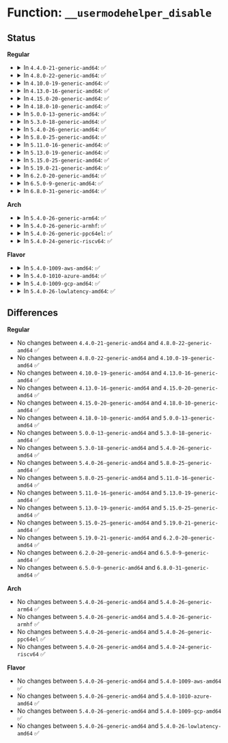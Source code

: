 # Function: <code>__usermodehelper_disable</code>

## Status
<b>Regular</b>
<ul>
<li>
<details>
<summary>In <code>4.4.0-21-generic-amd64</code>: ✅</summary>

```c
int __usermodehelper_disable(enum umh_disable_depth depth)
```

```json
{
  "name": "__usermodehelper_disable",
  "collision_type": "Unique Global",
  "inline_type": "No",
  "funcs": [
    {
      "addr": 18446744071579462704,
      "name": "__usermodehelper_disable",
      "external": true,
      "loc": "kernel/kmod.c:457",
      "file": "kernel/kmod.c",
      "inline": "seen, unknown",
      "caller_inline": [],
      "caller_func": [
        "kernel/reboot.c:kernel_restart_prepare",
        "kernel/reboot.c:kernel_halt",
        "kernel/reboot.c:kernel_power_off",
        "kernel/power/process.c:freeze_processes"
      ]
    }
  ],
  "symbols": [
    {
      "addr": 18446744071579462704,
      "name": "__usermodehelper_disable",
      "section": ".text",
      "bind": "STB_GLOBAL",
      "size": 300
    }
  ]
}
```
</details>
</li>
<li>
<details>
<summary>In <code>4.8.0-22-generic-amd64</code>: ✅</summary>

```c
int __usermodehelper_disable(enum umh_disable_depth depth)
```

```json
{
  "name": "__usermodehelper_disable",
  "collision_type": "Unique Global",
  "inline_type": "No",
  "funcs": [
    {
      "addr": 18446744071579475952,
      "name": "__usermodehelper_disable",
      "external": true,
      "loc": "kernel/kmod.c:457",
      "file": "kernel/kmod.c",
      "inline": "seen, unknown",
      "caller_inline": [],
      "caller_func": [
        "kernel/reboot.c:kernel_power_off",
        "kernel/reboot.c:kernel_halt",
        "kernel/reboot.c:kernel_restart_prepare",
        "kernel/power/process.c:freeze_processes"
      ]
    }
  ],
  "symbols": [
    {
      "addr": 18446744071579475952,
      "name": "__usermodehelper_disable",
      "section": ".text",
      "bind": "STB_GLOBAL",
      "size": 307
    }
  ]
}
```
</details>
</li>
<li>
<details>
<summary>In <code>4.10.0-19-generic-amd64</code>: ✅</summary>

```c
int __usermodehelper_disable(enum umh_disable_depth depth)
```

```json
{
  "name": "__usermodehelper_disable",
  "collision_type": "Unique Global",
  "inline_type": "No",
  "funcs": [
    {
      "addr": 18446744071579496352,
      "name": "__usermodehelper_disable",
      "external": true,
      "loc": "kernel/kmod.c:457",
      "file": "kernel/kmod.c",
      "inline": "seen, unknown",
      "caller_inline": [],
      "caller_func": [
        "kernel/reboot.c:kernel_power_off",
        "kernel/reboot.c:kernel_halt",
        "kernel/reboot.c:kernel_restart_prepare",
        "kernel/power/process.c:freeze_processes"
      ]
    }
  ],
  "symbols": [
    {
      "addr": 18446744071579496352,
      "name": "__usermodehelper_disable",
      "section": ".text",
      "bind": "STB_GLOBAL",
      "size": 303
    }
  ]
}
```
</details>
</li>
<li>
<details>
<summary>In <code>4.13.0-16-generic-amd64</code>: ✅</summary>

```c
int __usermodehelper_disable(enum umh_disable_depth depth)
```

```json
{
  "name": "__usermodehelper_disable",
  "collision_type": "Unique Global",
  "inline_type": "No",
  "funcs": [
    {
      "addr": 18446744071579486128,
      "name": "__usermodehelper_disable",
      "external": true,
      "loc": "kernel/kmod.c:474",
      "file": "kernel/kmod.c",
      "inline": "seen, unknown",
      "caller_inline": [],
      "caller_func": [
        "kernel/reboot.c:kernel_power_off",
        "kernel/reboot.c:kernel_halt",
        "kernel/reboot.c:kernel_restart_prepare",
        "kernel/power/process.c:freeze_processes"
      ]
    }
  ],
  "symbols": [
    {
      "addr": 18446744071579486128,
      "name": "__usermodehelper_disable",
      "section": ".text",
      "bind": "STB_GLOBAL",
      "size": 310
    }
  ]
}
```
</details>
</li>
<li>
<details>
<summary>In <code>4.15.0-20-generic-amd64</code>: ✅</summary>

```c
int __usermodehelper_disable(enum umh_disable_depth depth)
```

```json
{
  "name": "__usermodehelper_disable",
  "collision_type": "Unique Global",
  "inline_type": "No",
  "funcs": [
    {
      "addr": 18446744071579512896,
      "name": "__usermodehelper_disable",
      "external": true,
      "loc": "kernel/umh.c:305",
      "file": "kernel/umh.c",
      "inline": "seen, unknown",
      "caller_inline": [],
      "caller_func": [
        "kernel/reboot.c:kernel_power_off",
        "kernel/reboot.c:kernel_halt",
        "kernel/reboot.c:kernel_restart_prepare",
        "kernel/power/process.c:freeze_processes"
      ]
    }
  ],
  "symbols": [
    {
      "addr": 18446744071579512896,
      "name": "__usermodehelper_disable",
      "section": ".text",
      "bind": "STB_GLOBAL",
      "size": 310
    }
  ]
}
```
</details>
</li>
<li>
<details>
<summary>In <code>4.18.0-10-generic-amd64</code>: ✅</summary>

```c
int __usermodehelper_disable(enum umh_disable_depth depth)
```

```json
{
  "name": "__usermodehelper_disable",
  "collision_type": "Unique Global",
  "inline_type": "No",
  "funcs": [
    {
      "addr": 18446744071579539920,
      "name": "__usermodehelper_disable",
      "external": true,
      "loc": "kernel/umh.c:312",
      "file": "kernel/umh.c",
      "inline": "seen, unknown",
      "caller_inline": [],
      "caller_func": [
        "kernel/reboot.c:kernel_power_off",
        "kernel/reboot.c:kernel_halt",
        "kernel/reboot.c:kernel_restart_prepare",
        "kernel/power/process.c:freeze_processes"
      ]
    }
  ],
  "symbols": [
    {
      "addr": 18446744071579539920,
      "name": "__usermodehelper_disable",
      "section": ".text",
      "bind": "STB_GLOBAL",
      "size": 310
    }
  ]
}
```
</details>
</li>
<li>
<details>
<summary>In <code>5.0.0-13-generic-amd64</code>: ✅</summary>

```c
int __usermodehelper_disable(enum umh_disable_depth depth)
```

```json
{
  "name": "__usermodehelper_disable",
  "collision_type": "Unique Global",
  "inline_type": "No",
  "funcs": [
    {
      "addr": 18446744071579576592,
      "name": "__usermodehelper_disable",
      "external": true,
      "loc": "kernel/umh.c:316",
      "file": "kernel/umh.c",
      "inline": "seen, unknown",
      "caller_inline": [],
      "caller_func": [
        "kernel/reboot.c:kernel_power_off",
        "kernel/reboot.c:kernel_halt",
        "kernel/reboot.c:kernel_restart_prepare",
        "kernel/power/process.c:freeze_processes"
      ]
    }
  ],
  "symbols": [
    {
      "addr": 18446744071579576592,
      "name": "__usermodehelper_disable",
      "section": ".text",
      "bind": "STB_GLOBAL",
      "size": 310
    }
  ]
}
```
</details>
</li>
<li>
<details>
<summary>In <code>5.3.0-18-generic-amd64</code>: ✅</summary>

```c
int __usermodehelper_disable(enum umh_disable_depth depth)
```

```json
{
  "name": "__usermodehelper_disable",
  "collision_type": "Unique Global",
  "inline_type": "No",
  "funcs": [
    {
      "addr": 18446744071579600032,
      "name": "__usermodehelper_disable",
      "external": true,
      "loc": "kernel/umh.c:317",
      "file": "kernel/umh.c",
      "inline": "seen, unknown",
      "caller_inline": [],
      "caller_func": [
        "kernel/reboot.c:kernel_power_off",
        "kernel/reboot.c:kernel_halt",
        "kernel/reboot.c:kernel_restart_prepare",
        "kernel/power/process.c:freeze_processes"
      ]
    }
  ],
  "symbols": [
    {
      "addr": 18446744071579600032,
      "name": "__usermodehelper_disable",
      "section": ".text",
      "bind": "STB_GLOBAL",
      "size": 308
    }
  ]
}
```
</details>
</li>
<li>
<details>
<summary>In <code>5.4.0-26-generic-amd64</code>: ✅</summary>

```c
int __usermodehelper_disable(enum umh_disable_depth depth)
```

```json
{
  "name": "__usermodehelper_disable",
  "collision_type": "Unique Global",
  "inline_type": "No",
  "funcs": [
    {
      "addr": 18446744071579625888,
      "name": "__usermodehelper_disable",
      "external": true,
      "loc": "kernel/umh.c:317",
      "file": "kernel/umh.c",
      "inline": "seen, unknown",
      "caller_inline": [],
      "caller_func": [
        "kernel/reboot.c:kernel_power_off",
        "kernel/reboot.c:kernel_halt",
        "kernel/reboot.c:kernel_restart_prepare",
        "kernel/power/process.c:freeze_processes"
      ]
    }
  ],
  "symbols": [
    {
      "addr": 18446744071579625888,
      "name": "__usermodehelper_disable",
      "section": ".text",
      "bind": "STB_GLOBAL",
      "size": 308
    }
  ]
}
```
</details>
</li>
<li>
<details>
<summary>In <code>5.8.0-25-generic-amd64</code>: ✅</summary>

```c
int __usermodehelper_disable(enum umh_disable_depth depth)
```

```json
{
  "name": "__usermodehelper_disable",
  "collision_type": "Unique Global",
  "inline_type": "No",
  "funcs": [
    {
      "addr": 18446744071579655168,
      "name": "__usermodehelper_disable",
      "external": true,
      "loc": "kernel/umh.c:317",
      "file": "kernel/umh.c",
      "inline": "seen, unknown",
      "caller_inline": [],
      "caller_func": [
        "kernel/reboot.c:deferred_cad",
        "kernel/reboot.c:__do_sys_reboot",
        "kernel/reboot.c:kernel_power_off",
        "kernel/reboot.c:kernel_halt",
        "kernel/power/process.c:freeze_processes"
      ]
    }
  ],
  "symbols": [
    {
      "addr": 18446744071579655168,
      "name": "__usermodehelper_disable",
      "section": ".text",
      "bind": "STB_GLOBAL",
      "size": 357
    }
  ]
}
```
</details>
</li>
<li>
<details>
<summary>In <code>5.11.0-16-generic-amd64</code>: ✅</summary>

```c
int __usermodehelper_disable(enum umh_disable_depth depth)
```

```json
{
  "name": "__usermodehelper_disable",
  "collision_type": "Unique Global",
  "inline_type": "No",
  "funcs": [
    {
      "addr": 18446744071579635328,
      "name": "__usermodehelper_disable",
      "external": true,
      "loc": "kernel/umh.c:294",
      "file": "kernel/umh.c",
      "inline": "seen, unknown",
      "caller_inline": [],
      "caller_func": [
        "kernel/reboot.c:deferred_cad",
        "kernel/reboot.c:__do_sys_reboot",
        "kernel/reboot.c:kernel_power_off",
        "kernel/reboot.c:kernel_halt",
        "kernel/power/process.c:freeze_processes"
      ]
    }
  ],
  "symbols": [
    {
      "addr": 18446744071579635328,
      "name": "__usermodehelper_disable",
      "section": ".text",
      "bind": "STB_GLOBAL",
      "size": 357
    }
  ]
}
```
</details>
</li>
<li>
<details>
<summary>In <code>5.13.0-19-generic-amd64</code>: ✅</summary>

```c
int __usermodehelper_disable(enum umh_disable_depth depth)
```

```json
{
  "name": "__usermodehelper_disable",
  "collision_type": "Unique Global",
  "inline_type": "No",
  "funcs": [
    {
      "addr": 18446744071579641984,
      "name": "__usermodehelper_disable",
      "external": true,
      "loc": "kernel/umh.c:296",
      "file": "kernel/umh.c",
      "inline": "seen, unknown",
      "caller_inline": [],
      "caller_func": [
        "kernel/reboot.c:deferred_cad",
        "kernel/reboot.c:__do_sys_reboot",
        "kernel/reboot.c:kernel_power_off",
        "kernel/reboot.c:kernel_halt",
        "kernel/power/process.c:freeze_processes"
      ]
    }
  ],
  "symbols": [
    {
      "addr": 18446744071579641984,
      "name": "__usermodehelper_disable",
      "section": ".text",
      "bind": "STB_GLOBAL",
      "size": 357
    }
  ]
}
```
</details>
</li>
<li>
<details>
<summary>In <code>5.15.0-25-generic-amd64</code>: ✅</summary>

```c
int __usermodehelper_disable(enum umh_disable_depth depth)
```

```json
{
  "name": "__usermodehelper_disable",
  "collision_type": "Unique Global",
  "inline_type": "No",
  "funcs": [
    {
      "addr": 18446744071579718592,
      "name": "__usermodehelper_disable",
      "external": true,
      "loc": "kernel/umh.c:296",
      "file": "kernel/umh.c",
      "inline": "seen, unknown",
      "caller_inline": [],
      "caller_func": [
        "kernel/reboot.c:deferred_cad",
        "kernel/reboot.c:__do_sys_reboot",
        "kernel/reboot.c:kernel_power_off",
        "kernel/reboot.c:kernel_halt",
        "kernel/power/process.c:freeze_processes"
      ]
    }
  ],
  "symbols": [
    {
      "addr": 18446744071579718592,
      "name": "__usermodehelper_disable",
      "section": ".text",
      "bind": "STB_GLOBAL",
      "size": 357
    }
  ]
}
```
</details>
</li>
<li>
<details>
<summary>In <code>5.19.0-21-generic-amd64</code>: ✅</summary>

```c
int __usermodehelper_disable(enum umh_disable_depth depth)
```

```json
{
  "name": "__usermodehelper_disable",
  "collision_type": "Unique Global",
  "inline_type": "No",
  "funcs": [
    {
      "addr": 18446744071579820576,
      "name": "__usermodehelper_disable",
      "external": true,
      "loc": "kernel/umh.c:296",
      "file": "kernel/umh.c",
      "inline": "seen, unknown",
      "caller_inline": [],
      "caller_func": [
        "kernel/reboot.c:deferred_cad",
        "kernel/reboot.c:__do_sys_reboot",
        "kernel/reboot.c:kernel_power_off",
        "kernel/reboot.c:kernel_halt",
        "kernel/power/process.c:freeze_processes"
      ]
    }
  ],
  "symbols": [
    {
      "addr": 18446744071579820576,
      "name": "__usermodehelper_disable",
      "section": ".text",
      "bind": "STB_GLOBAL",
      "size": 366
    }
  ]
}
```
</details>
</li>
<li>
<details>
<summary>In <code>6.2.0-20-generic-amd64</code>: ✅</summary>

```c
int __usermodehelper_disable(enum umh_disable_depth depth)
```

```json
{
  "name": "__usermodehelper_disable",
  "collision_type": "Unique Global",
  "inline_type": "No",
  "funcs": [
    {
      "addr": 18446744071579957040,
      "name": "__usermodehelper_disable",
      "external": true,
      "loc": "kernel/umh.c:297",
      "file": "kernel/umh.c",
      "inline": "seen, unknown",
      "caller_inline": [],
      "caller_func": [
        "kernel/reboot.c:kernel_power_off",
        "kernel/reboot.c:kernel_halt",
        "kernel/reboot.c:kernel_restart",
        "kernel/power/process.c:freeze_processes"
      ]
    }
  ],
  "symbols": [
    {
      "addr": 18446744071579957040,
      "name": "__usermodehelper_disable",
      "section": ".text",
      "bind": "STB_GLOBAL",
      "size": 366
    }
  ]
}
```
</details>
</li>
<li>
<details>
<summary>In <code>6.5.0-9-generic-amd64</code>: ✅</summary>

```c
int __usermodehelper_disable(enum umh_disable_depth depth)
```

```json
{
  "name": "__usermodehelper_disable",
  "collision_type": "Unique Global",
  "inline_type": "No",
  "funcs": [
    {
      "addr": 18446744071580007376,
      "name": "__usermodehelper_disable",
      "external": true,
      "loc": "kernel/umh.c:294",
      "file": "kernel/umh.c",
      "inline": "seen, unknown",
      "caller_inline": [],
      "caller_func": [
        "kernel/reboot.c:kernel_power_off",
        "kernel/reboot.c:kernel_halt",
        "kernel/reboot.c:kernel_restart",
        "kernel/power/process.c:freeze_processes"
      ]
    }
  ],
  "symbols": [
    {
      "addr": 18446744071580007376,
      "name": "__usermodehelper_disable",
      "section": ".text",
      "bind": "STB_GLOBAL",
      "size": 366
    }
  ]
}
```
</details>
</li>
<li>
<details>
<summary>In <code>6.8.0-31-generic-amd64</code>: ✅</summary>

```c
int __usermodehelper_disable(enum umh_disable_depth depth)
```

```json
{
  "name": "__usermodehelper_disable",
  "collision_type": "Unique Global",
  "inline_type": "No",
  "funcs": [
    {
      "addr": 18446744071580047088,
      "name": "__usermodehelper_disable",
      "external": true,
      "loc": "kernel/umh.c:294",
      "file": "kernel/umh.c",
      "inline": "seen, unknown",
      "caller_inline": [],
      "caller_func": [
        "kernel/reboot.c:kernel_power_off",
        "kernel/reboot.c:kernel_halt",
        "kernel/reboot.c:kernel_restart",
        "kernel/power/process.c:freeze_processes"
      ]
    }
  ],
  "symbols": [
    {
      "addr": 18446744071580047088,
      "name": "__usermodehelper_disable",
      "section": ".text",
      "bind": "STB_GLOBAL",
      "size": 366
    }
  ]
}
```
</details>
</li>
</ul>
<b>Arch</b>
<ul>
<li>
<details>
<summary>In <code>5.4.0-26-generic-arm64</code>: ✅</summary>

```c
int __usermodehelper_disable(enum umh_disable_depth depth)
```

```json
{
  "name": "__usermodehelper_disable",
  "collision_type": "Unique Global",
  "inline_type": "No",
  "funcs": [
    {
      "addr": 18446603336490791832,
      "name": "__usermodehelper_disable",
      "external": true,
      "loc": "kernel/umh.c:317",
      "file": "kernel/umh.c",
      "inline": "seen, unknown",
      "caller_inline": [],
      "caller_func": [
        "kernel/reboot.c:kernel_power_off",
        "kernel/reboot.c:kernel_halt",
        "kernel/reboot.c:kernel_restart_prepare",
        "kernel/power/process.c:freeze_processes"
      ]
    }
  ],
  "symbols": [
    {
      "addr": 18446603336490791832,
      "name": "__usermodehelper_disable",
      "section": ".text",
      "bind": "STB_GLOBAL",
      "size": 348
    }
  ]
}
```
</details>
</li>
<li>
<details>
<summary>In <code>5.4.0-26-generic-armhf</code>: ✅</summary>

```c
int __usermodehelper_disable(enum umh_disable_depth depth)
```

```json
{
  "name": "__usermodehelper_disable",
  "collision_type": "Unique Global",
  "inline_type": "No",
  "funcs": [
    {
      "addr": 3224828088,
      "name": "__usermodehelper_disable",
      "external": true,
      "loc": "kernel/umh.c:317",
      "file": "kernel/umh.c",
      "inline": "seen, unknown",
      "caller_inline": [],
      "caller_func": [
        "kernel/reboot.c:kernel_power_off",
        "kernel/reboot.c:kernel_halt",
        "kernel/reboot.c:kernel_restart_prepare",
        "kernel/power/process.c:freeze_processes"
      ]
    }
  ],
  "symbols": [
    {
      "addr": 3224828088,
      "name": "__usermodehelper_disable",
      "section": ".text",
      "bind": "STB_GLOBAL",
      "size": 320
    }
  ]
}
```
</details>
</li>
<li>
<details>
<summary>In <code>5.4.0-26-generic-ppc64el</code>: ✅</summary>

```c
int __usermodehelper_disable(enum umh_disable_depth depth)
```

```json
{
  "name": "__usermodehelper_disable",
  "collision_type": "Unique Global",
  "inline_type": "No",
  "funcs": [
    {
      "addr": 13835058055283618080,
      "name": "__usermodehelper_disable",
      "external": true,
      "loc": "kernel/umh.c:317",
      "file": "kernel/umh.c",
      "inline": "seen, unknown",
      "caller_inline": [],
      "caller_func": [
        "kernel/reboot.c:kernel_power_off",
        "kernel/reboot.c:kernel_halt",
        "kernel/reboot.c:kernel_restart_prepare",
        "kernel/power/process.c:freeze_processes"
      ]
    }
  ],
  "symbols": [
    {
      "addr": 13835058055283618080,
      "name": "__usermodehelper_disable",
      "section": ".text",
      "bind": "STB_GLOBAL",
      "size": 404
    }
  ]
}
```
</details>
</li>
<li>
<details>
<summary>In <code>5.4.0-24-generic-riscv64</code>: ✅</summary>

```c
int __usermodehelper_disable(enum umh_disable_depth depth)
```

```json
{
  "name": "__usermodehelper_disable",
  "collision_type": "Unique Global",
  "inline_type": "No",
  "funcs": [
    {
      "addr": 18446743936271473064,
      "name": "__usermodehelper_disable",
      "external": true,
      "loc": "kernel/umh.c:317",
      "file": "kernel/umh.c",
      "inline": "seen, unknown",
      "caller_inline": [],
      "caller_func": [
        "kernel/reboot.c:kernel_power_off",
        "kernel/reboot.c:kernel_halt",
        "kernel/reboot.c:kernel_restart_prepare",
        "kernel/power/process.c:freeze_processes"
      ]
    }
  ],
  "symbols": [
    {
      "addr": 18446743936271473064,
      "name": "__usermodehelper_disable",
      "section": ".text",
      "bind": "STB_GLOBAL",
      "size": 250
    }
  ]
}
```
</details>
</li>
</ul>
<b>Flavor</b>
<ul>
<li>
<details>
<summary>In <code>5.4.0-1009-aws-amd64</code>: ✅</summary>

```c
int __usermodehelper_disable(enum umh_disable_depth depth)
```

```json
{
  "name": "__usermodehelper_disable",
  "collision_type": "Unique Global",
  "inline_type": "No",
  "funcs": [
    {
      "addr": 18446744071579602192,
      "name": "__usermodehelper_disable",
      "external": true,
      "loc": "kernel/umh.c:317",
      "file": "kernel/umh.c",
      "inline": "seen, unknown",
      "caller_inline": [],
      "caller_func": [
        "kernel/reboot.c:kernel_power_off",
        "kernel/reboot.c:kernel_halt",
        "kernel/reboot.c:kernel_restart_prepare",
        "kernel/power/process.c:freeze_processes"
      ]
    }
  ],
  "symbols": [
    {
      "addr": 18446744071579602192,
      "name": "__usermodehelper_disable",
      "section": ".text",
      "bind": "STB_GLOBAL",
      "size": 308
    }
  ]
}
```
</details>
</li>
<li>
<details>
<summary>In <code>5.4.0-1010-azure-amd64</code>: ✅</summary>

```c
int __usermodehelper_disable(enum umh_disable_depth depth)
```

```json
{
  "name": "__usermodehelper_disable",
  "collision_type": "Unique Global",
  "inline_type": "No",
  "funcs": [
    {
      "addr": 18446744071579530832,
      "name": "__usermodehelper_disable",
      "external": true,
      "loc": "kernel/umh.c:317",
      "file": "kernel/umh.c",
      "inline": "seen, unknown",
      "caller_inline": [],
      "caller_func": [
        "kernel/reboot.c:kernel_power_off",
        "kernel/reboot.c:kernel_halt",
        "kernel/reboot.c:kernel_restart_prepare",
        "kernel/power/process.c:freeze_processes"
      ]
    }
  ],
  "symbols": [
    {
      "addr": 18446744071579530832,
      "name": "__usermodehelper_disable",
      "section": ".text",
      "bind": "STB_GLOBAL",
      "size": 308
    }
  ]
}
```
</details>
</li>
<li>
<details>
<summary>In <code>5.4.0-1009-gcp-amd64</code>: ✅</summary>

```c
int __usermodehelper_disable(enum umh_disable_depth depth)
```

```json
{
  "name": "__usermodehelper_disable",
  "collision_type": "Unique Global",
  "inline_type": "No",
  "funcs": [
    {
      "addr": 18446744071579599472,
      "name": "__usermodehelper_disable",
      "external": true,
      "loc": "kernel/umh.c:317",
      "file": "kernel/umh.c",
      "inline": "seen, unknown",
      "caller_inline": [],
      "caller_func": [
        "kernel/reboot.c:kernel_power_off",
        "kernel/reboot.c:kernel_halt",
        "kernel/reboot.c:kernel_restart_prepare",
        "kernel/power/process.c:freeze_processes"
      ]
    }
  ],
  "symbols": [
    {
      "addr": 18446744071579599472,
      "name": "__usermodehelper_disable",
      "section": ".text",
      "bind": "STB_GLOBAL",
      "size": 308
    }
  ]
}
```
</details>
</li>
<li>
<details>
<summary>In <code>5.4.0-26-lowlatency-amd64</code>: ✅</summary>

```c
int __usermodehelper_disable(enum umh_disable_depth depth)
```

```json
{
  "name": "__usermodehelper_disable",
  "collision_type": "Unique Global",
  "inline_type": "No",
  "funcs": [
    {
      "addr": 18446744071579633104,
      "name": "__usermodehelper_disable",
      "external": true,
      "loc": "kernel/umh.c:317",
      "file": "kernel/umh.c",
      "inline": "seen, unknown",
      "caller_inline": [],
      "caller_func": [
        "kernel/reboot.c:kernel_power_off",
        "kernel/reboot.c:kernel_halt",
        "kernel/reboot.c:kernel_restart_prepare",
        "kernel/power/process.c:freeze_processes"
      ]
    }
  ],
  "symbols": [
    {
      "addr": 18446744071579633104,
      "name": "__usermodehelper_disable",
      "section": ".text",
      "bind": "STB_GLOBAL",
      "size": 303
    }
  ]
}
```
</details>
</li>
</ul>

## Differences
<b>Regular</b>
<ul>
<li>
No changes between <code>4.4.0-21-generic-amd64</code> and <code>4.8.0-22-generic-amd64</code> ✅
</li>
<li>
No changes between <code>4.8.0-22-generic-amd64</code> and <code>4.10.0-19-generic-amd64</code> ✅
</li>
<li>
No changes between <code>4.10.0-19-generic-amd64</code> and <code>4.13.0-16-generic-amd64</code> ✅
</li>
<li>
No changes between <code>4.13.0-16-generic-amd64</code> and <code>4.15.0-20-generic-amd64</code> ✅
</li>
<li>
No changes between <code>4.15.0-20-generic-amd64</code> and <code>4.18.0-10-generic-amd64</code> ✅
</li>
<li>
No changes between <code>4.18.0-10-generic-amd64</code> and <code>5.0.0-13-generic-amd64</code> ✅
</li>
<li>
No changes between <code>5.0.0-13-generic-amd64</code> and <code>5.3.0-18-generic-amd64</code> ✅
</li>
<li>
No changes between <code>5.3.0-18-generic-amd64</code> and <code>5.4.0-26-generic-amd64</code> ✅
</li>
<li>
No changes between <code>5.4.0-26-generic-amd64</code> and <code>5.8.0-25-generic-amd64</code> ✅
</li>
<li>
No changes between <code>5.8.0-25-generic-amd64</code> and <code>5.11.0-16-generic-amd64</code> ✅
</li>
<li>
No changes between <code>5.11.0-16-generic-amd64</code> and <code>5.13.0-19-generic-amd64</code> ✅
</li>
<li>
No changes between <code>5.13.0-19-generic-amd64</code> and <code>5.15.0-25-generic-amd64</code> ✅
</li>
<li>
No changes between <code>5.15.0-25-generic-amd64</code> and <code>5.19.0-21-generic-amd64</code> ✅
</li>
<li>
No changes between <code>5.19.0-21-generic-amd64</code> and <code>6.2.0-20-generic-amd64</code> ✅
</li>
<li>
No changes between <code>6.2.0-20-generic-amd64</code> and <code>6.5.0-9-generic-amd64</code> ✅
</li>
<li>
No changes between <code>6.5.0-9-generic-amd64</code> and <code>6.8.0-31-generic-amd64</code> ✅
</li>
</ul>
<b>Arch</b>
<ul>
<li>
No changes between <code>5.4.0-26-generic-amd64</code> and <code>5.4.0-26-generic-arm64</code> ✅
</li>
<li>
No changes between <code>5.4.0-26-generic-amd64</code> and <code>5.4.0-26-generic-armhf</code> ✅
</li>
<li>
No changes between <code>5.4.0-26-generic-amd64</code> and <code>5.4.0-26-generic-ppc64el</code> ✅
</li>
<li>
No changes between <code>5.4.0-26-generic-amd64</code> and <code>5.4.0-24-generic-riscv64</code> ✅
</li>
</ul>
<b>Flavor</b>
<ul>
<li>
No changes between <code>5.4.0-26-generic-amd64</code> and <code>5.4.0-1009-aws-amd64</code> ✅
</li>
<li>
No changes between <code>5.4.0-26-generic-amd64</code> and <code>5.4.0-1010-azure-amd64</code> ✅
</li>
<li>
No changes between <code>5.4.0-26-generic-amd64</code> and <code>5.4.0-1009-gcp-amd64</code> ✅
</li>
<li>
No changes between <code>5.4.0-26-generic-amd64</code> and <code>5.4.0-26-lowlatency-amd64</code> ✅
</li>
</ul>

